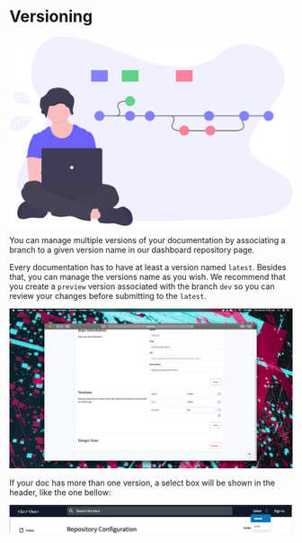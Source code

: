 # Versioning

![Version Control](assets/version_control.svg)

You can manage multiple versions of your documentation by associating a branch to a given version name in our dashboard repository page.

Every documentation has to have at least a version named `latest`. Besides that, you can manage the versions name as you wish. We recommend that you create a `preview` version associated with the branch `dev` so you can review your changes before submitting to the `latest`.

![Version Control](assets/version.jpg)

If your doc has more than one version, a select box will be shown in the header, like the one bellow:

![Version Select Box](assets/version-doc.jpg)